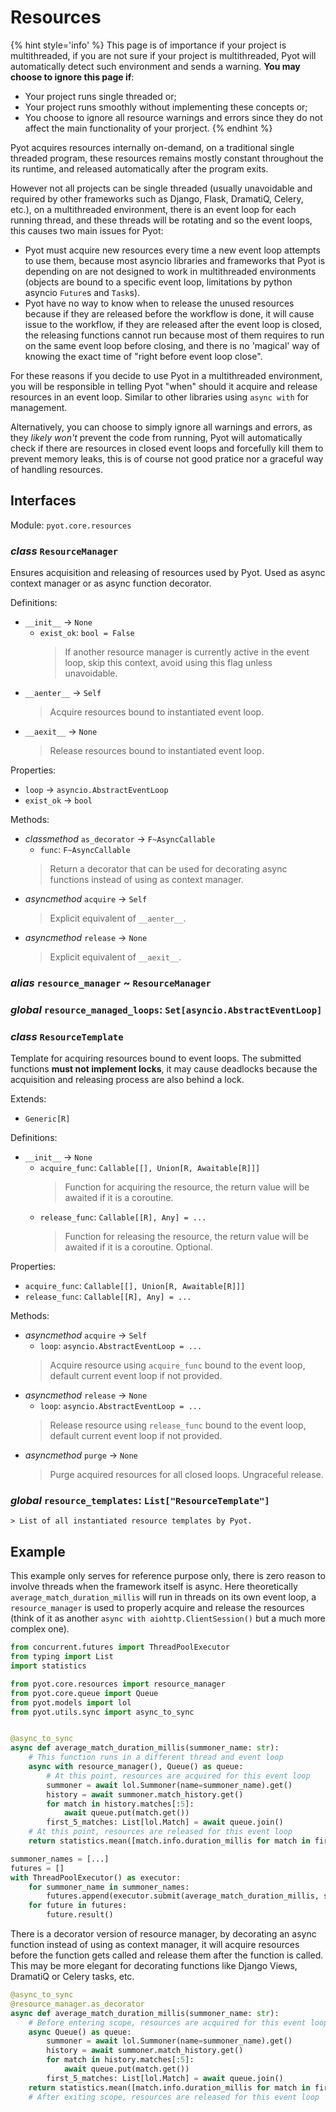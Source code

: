 # Resources

{% hint style='info' %}
This page is of importance if your project is multithreaded, if you are not sure if your project is multithreaded, Pyot will automatically detect such environment and sends a warning. **You may choose to ignore this page if**:
- Your project runs single threaded or;
- Your project runs smoothly without implementing these concepts or;
- You choose to ignore all resource warnings and errors since they do not affect the main functionality of your prorject. 
{% endhint %}

Pyot acquires resources internally on-demand, on a traditional single threaded program, these resources remains mostly constant throughout the its runtime, and released automatically after the program exits.

However not all projects can be single threaded (usually unavoidable and required by other frameworks such as Django, Flask, DramatiQ, Celery, etc.), on a multithreaded environment, there is an event loop for each running thread, and these threads will be rotating and so the event loops, this causes two main issues for Pyot:

- Pyot must acquire new resources every time a new event loop attempts to use them, because most asyncio libraries and frameworks that Pyot is depending on are not designed to work in multithreaded environments (objects are bound to a specific event loop, limitations by python asyncio `Future`s and `Task`s).
- Pyot have no way to know when to release the unused resources because if they are released before the workflow is done, it will cause issue to the workflow, if they are released after the event loop is closed, the releasing functions cannot run because most of them requires to run on the same event loop before closing, and there is no 'magical' way of knowing the exact time of "right before event loop close".

For these reasons if you decide to use Pyot in a multithreaded environment, you will be responsible in telling Pyot "when" should it acquire and release resources in an event loop. Similar to other libraries using `async with` for management.

Alternatively, you can choose to simply ignore all warnings and errors, as they _likely won't_ prevent the code from running, Pyot will automatically check if there are resources in closed event loops and forcefully kill them to prevent memory leaks, this is of course not good pratice nor a graceful way of handling resources.

## Interfaces

Module: `pyot.core.resources`

### _class_ `ResourceManager`

Ensures acquisition and releasing of resources used by Pyot. Used as async context manager or as async function decorator.

Definitions:
* `__init__` -> `None`
    * `exist_ok`: `bool = False`
        > If another resource manager is currently active in the event loop, skip this context, avoid using this flag unless unavoidable.
* `__aenter__` -> `Self`
    > Acquire resources bound to instantiated event loop.
* `__aexit__` -> `None`
    > Release resources bound to instantiated event loop.

Properties:
* `loop` -> `asyncio.AbstractEventLoop`
* `exist_ok` -> `bool`

Methods: 
* _classmethod_ `as_decorator` -> `F~AsyncCallable`
    - `func`: `F~AsyncCallable`
    > Return a decorator that can be used for decorating async functions instead of using as context manager.
* _asyncmethod_ `acquire` -> `Self`
    > Explicit equivalent of `__aenter__`.
* _asyncmethod_ `release` -> `None`
    > Explicit equivalent of `__aexit__`.

### _alias_ `resource_manager` ~ `ResourceManager`

### _global_ `resource_managed_loops`: `Set[asyncio.AbstractEventLoop]`

### _class_ `ResourceTemplate`

Template for acquiring resources bound to event loops.
The submitted functions **must not implement locks**, it may cause deadlocks
because the acquisition and releasing process are also behind a lock.

Extends:

* `Generic[R]`

Definitions:

* `__init__` -> `None`
    * `acquire_func`: `Callable[[], Union[R, Awaitable[R]]]`
        > Function for acquiring the resource, the return value will be awaited if it is a coroutine.
    * `release_func`: `Callable[[R], Any] = ...`
        > Function for releasing the resource, the return value will be awaited if it is a coroutine. Optional.

Properties:

* `acquire_func`: `Callable[[], Union[R, Awaitable[R]]]`
* `release_func`: `Callable[[R], Any] = ...`

Methods:

* _asyncmethod_ `acquire` -> `Self`
    * `loop`: `asyncio.AbstractEventLoop = ...`
    > Acquire resource using `acquire_func` bound to the event loop, default current event loop if not provided.
* _asyncmethod_ `release` -> `None`
    * `loop`: `asyncio.AbstractEventLoop = ...`
    > Release resource using `release_func` bound to the event loop, default current event loop if not provided.
* _asyncmethod_ `purge` -> `None`
    > Purge acquired resources for all closed loops. Ungraceful release.

### _global_ `resource_templates`: `List["ResourceTemplate"]`
    > List of all instantiated resource templates by Pyot.


## Example

This example only serves for reference purpose only, there is zero reason to involve threads when the framework itself is async. Here theoretically `average_match_duration_millis` will run in threads on its own event loop, a `resource_manager` is used to properly acquire and release the resources (think of it as another `async with aiohttp.ClientSession()` but a much more complex one).

```python
from concurrent.futures import ThreadPoolExecutor
from typing import List
import statistics

from pyot.core.resources import resource_manager
from pyot.core.queue import Queue
from pyot.models import lol
from pyot.utils.sync import async_to_sync


@async_to_sync
async def average_match_duration_millis(summoner_name: str):
    # This function runs in a different thread and event loop
    async with resource_manager(), Queue() as queue:
        # At this point, resources are acquired for this event loop
        summoner = await lol.Summoner(name=summoner_name).get()
        history = await summoner.match_history.get()
        for match in history.matches[:5]:
            await queue.put(match.get())
        first_5_matches: List[lol.Match] = await queue.join()
    # At this point, resources are released for this event loop
    return statistics.mean([match.info.duration_millis for match in first_5_matches] or [0])

summoner_names = [...]
futures = []
with ThreadPoolExecutor() as executor:
    for summoner_name in summoner_names:
        futures.append(executor.submit(average_match_duration_millis, summoner_name))
    for future in futures:
        future.result()
```

There is a decorator version of resource manager, by decorating an async function instead of using as context manager, it will acquire resources before the function gets called and release them after the function is called. This may be more elegant for decorating functions like Django Views, DramatiQ or Celery tasks, etc.

```python
@async_to_sync
@resource_manager.as_decorator
async def average_match_duration_millis(summoner_name: str):
    # Before entering scope, resources are acquired for this event loop
    async Queue() as queue:
        summoner = await lol.Summoner(name=summoner_name).get()
        history = await summoner.match_history.get()
        for match in history.matches[:5]:
            await queue.put(match.get())
        first_5_matches: List[lol.Match] = await queue.join()
    return statistics.mean([match.info.duration_millis for match in first_5_matches] or [0])
    # After exiting scope, resources are released for this event loop
```
